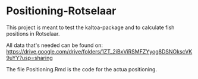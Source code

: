 # Positioning-Rotselaar
This project is meant to test the kaltoa-package and to calculate fish positions in Rotselaar. 

All data that's needed can be found on: https://drive.google.com/drive/folders/1ZT_2iBxViRSMFZYyog8DSNOkscVK9uYY?usp=sharing


The file Positioning.Rmd is the code for the actua positioning. 

